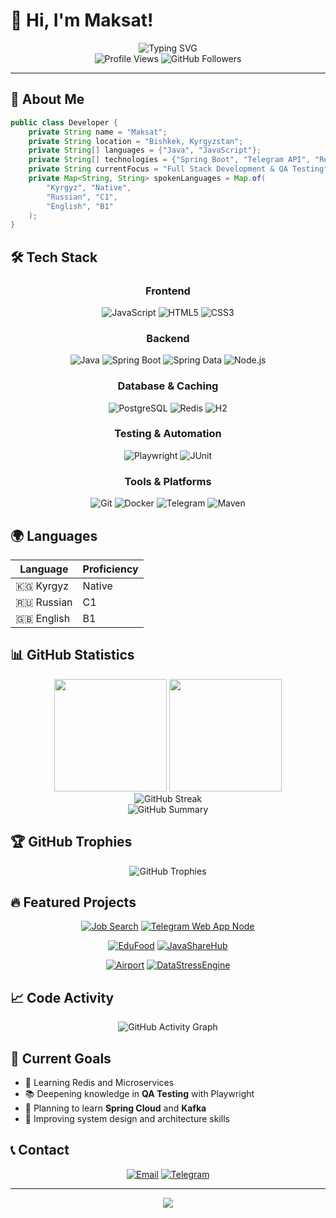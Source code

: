 # 👋 Hi, I'm Maksat!

<div align="center">
  <img src="https://readme-typing-svg.herokuapp.com?font=Fira+Code&size=28&duration=3000&pause=1000&color=00D9FF&center=true&vCenter=true&width=600&lines=Full+Stack+Developer;Java+%26+JavaScript+Enthusiast;Telegram+Bot+Developer;Always+Learning+New+Things" alt="Typing SVG" />
</div>

<div align="center">
  <img src="https://komarev.com/ghpvc/?username=MaksatI2&color=0891b2&style=flat-square&label=Profile+Views" alt="Profile Views"/>
  <img src="https://img.shields.io/github/followers/MaksatI2?label=Followers&style=social" alt="GitHub Followers"/>
</div>

---

## 🚀 About Me

```java
public class Developer {
    private String name = "Maksat";
    private String location = "Bishkek, Kyrgyzstan";
    private String[] languages = {"Java", "JavaScript"};
    private String[] technologies = {"Spring Boot", "Telegram API", "Redis", "Playwright"};
    private String currentFocus = "Full Stack Development & QA Testing";
    private Map<String, String> spokenLanguages = Map.of(
        "Kyrgyz", "Native",
        "Russian", "C1",
        "English", "B1"
    );
}
```

## 🛠️ Tech Stack

<div align="center">

### Frontend
![JavaScript](https://img.shields.io/badge/JavaScript-F7DF1E?style=for-the-badge&logo=javascript&logoColor=black)
![HTML5](https://img.shields.io/badge/HTML5-E34F26?style=for-the-badge&logo=html5&logoColor=white)
![CSS3](https://img.shields.io/badge/CSS3-1572B6?style=for-the-badge&logo=css3&logoColor=white)

### Backend
![Java](https://img.shields.io/badge/Java-ED8B00?style=for-the-badge&logo=openjdk&logoColor=white)
![Spring Boot](https://img.shields.io/badge/Spring_Boot-6DB33F?style=for-the-badge&logo=spring-boot&logoColor=white)
![Spring Data](https://img.shields.io/badge/Spring_Data-6DB33F?style=for-the-badge&logo=spring&logoColor=white)
![Node.js](https://img.shields.io/badge/Node.js-339933?style=for-the-badge&logo=nodedotjs&logoColor=white)

### Database & Caching
![PostgreSQL](https://img.shields.io/badge/PostgreSQL-316192?style=for-the-badge&logo=postgresql&logoColor=white)
![Redis](https://img.shields.io/badge/Redis-DC382D?style=for-the-badge&logo=redis&logoColor=white)
![H2](https://img.shields.io/badge/H2-0000BB?style=for-the-badge&logo=h2&logoColor=white)

### Testing & Automation
![Playwright](https://img.shields.io/badge/Playwright-2EAD33?style=for-the-badge&logo=playwright&logoColor=white)
![JUnit](https://img.shields.io/badge/JUnit-25A162?style=for-the-badge&logo=junit5&logoColor=white)

### Tools & Platforms
![Git](https://img.shields.io/badge/Git-F05032?style=for-the-badge&logo=git&logoColor=white)
![Docker](https://img.shields.io/badge/Docker-2CA5E0?style=for-the-badge&logo=docker&logoColor=white)
![Telegram](https://img.shields.io/badge/Telegram-2CA5E0?style=for-the-badge&logo=telegram&logoColor=white)
![Maven](https://img.shields.io/badge/Maven-C71A36?style=for-the-badge&logo=apache-maven&logoColor=white)

</div>

## 🌍 Languages

<div align="center">

| Language | Proficiency |
|----------|-------------|
| 🇰🇬 Kyrgyz | Native |
| 🇷🇺 Russian | C1 |
| 🇬🇧 English | B1 |

</div>

## 📊 GitHub Statistics

<div align="center">
  <img height="180em" src="https://github-readme-stats.vercel.app/api?username=MaksatI2&show_icons=true&theme=tokyonight&include_all_commits=true&count_private=true"/>
  <img height="180em" src="https://github-readme-stats.vercel.app/api/top-langs/?username=MaksatI2&layout=compact&langs_count=8&theme=tokyonight"/>
</div>

<div align="center">
  <img src="https://github-readme-streak-stats.herokuapp.com/?user=MaksatI2&theme=tokyonight" alt="GitHub Streak"/>
</div>

<div align="center">
  <img src="https://github-profile-summary-cards.vercel.app/api/cards/profile-details?username=MaksatI2&theme=tokyonight" alt="GitHub Summary"/>
</div>

## 🏆 GitHub Trophies

<div align="center">
  <img src="https://github-profile-trophy.vercel.app/?username=MaksatI2&theme=tokyonight&no-frame=true&no-bg=true&margin-w=4" alt="GitHub Trophies"/>
</div>

## 🔥 Featured Projects

<div align="center">

[![Job Search](https://github-readme-stats.vercel.app/api/pin/?username=MaksatI2&repo=JobSearch&theme=tokyonight)](https://github.com/MaksatI2/JobSearch)
[![Telegram Web App Node](https://github-readme-stats.vercel.app/api/pin/?username=MaksatI2&repo=tg-web-app-node&theme=tokyonight)](https://github.com/MaksatI2/tg-web-app-node)

[![EduFood](https://github-readme-stats.vercel.app/api/pin/?username=MaksatI2&repo=EduFood&theme=tokyonight)](https://github.com/MaksatI2/EduFood)
[![JavaShareHub](https://github-readme-stats.vercel.app/api/pin/?username=MaksatI2&repo=JavaShareHub&theme=tokyonight)](https://github.com/MaksatI2/JavaShareHub)

[![Airport](https://github-readme-stats.vercel.app/api/pin/?username=MaksatI2&repo=airport&theme=tokyonight)](https://github.com/MaksatI2/Airport)
[![DataStressEngine](https://github-readme-stats.vercel.app/api/pin/?username=MaksatI2&repo=DataStressEngine&theme=tokyonight)](https://github.com/MaksatI2/DataStressEngine)

</div>

## 📈 Code Activity

<div align="center">
  <img src="https://github-readme-activity-graph.vercel.app/graph?username=MaksatI2&theme=tokyo-night&bg_color=1a1b27&hide_border=true" alt="GitHub Activity Graph"/>
</div>

## 🎯 Current Goals

- 🌱 Learning Redis and Microservices
- 📚 Deepening knowledge in **QA Testing** with Playwright
- 🚀 Planning to learn **Spring Cloud** and **Kafka**
- 🔧 Improving system design and architecture skills

## 📞 Contact

<div align="center">

[![Email](https://img.shields.io/badge/Email-D14836?style=for-the-badge&logo=gmail&logoColor=white)](mailto:zer0icemax@gmail.com)
[![Telegram](https://img.shields.io/badge/Telegram-2CA5E0?style=for-the-badge&logo=telegram&logoColor=white)](https://t.me/Dettroid)

</div>

---

<div align="center">
  <img src="https://capsule-render.vercel.app/api?type=waving&color=gradient&height=100&section=footer"/>
</div>
